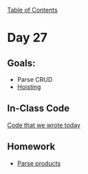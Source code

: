 [Table of Contents](/README.md)

# Day 27

## Goals:
* Parse CRUD
* [Hoisting](https://github.com/TIY-Austin-Front-End-Engineering/hoisting-worksheet)

## In-Class Code
[Code that we wrote today](/notes/day-27/code)

## Homework
* [Parse products](https://github.com/TIY-Austin-Front-End-Engineering/parse-products)